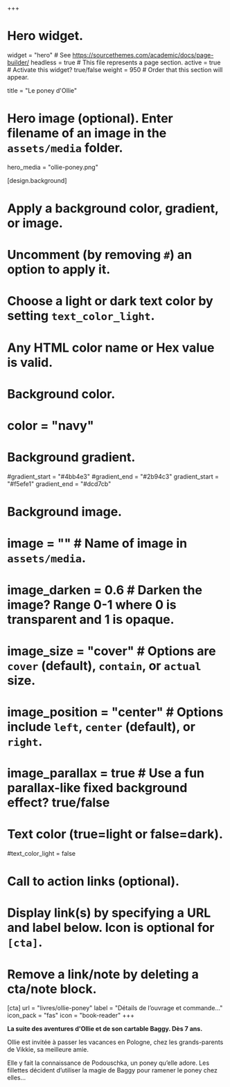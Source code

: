 +++
# Hero widget.
widget = "hero"  # See https://sourcethemes.com/academic/docs/page-builder/
headless = true  # This file represents a page section.
active = true  # Activate this widget? true/false
weight = 950  # Order that this section will appear.

title = "Le poney d'Ollie"

# Hero image (optional). Enter filename of an image in the `assets/media` folder.
hero_media = "ollie-poney.png"

[design.background]
  # Apply a background color, gradient, or image.
  #   Uncomment (by removing `#`) an option to apply it.
  #   Choose a light or dark text color by setting `text_color_light`.
  #   Any HTML color name or Hex value is valid.

  # Background color.
  # color = "navy"
  
  # Background gradient.
  #gradient_start = "#4bb4e3"
  #gradient_end = "#2b94c3"
  gradient_start = "#f5efe1"
  gradient_end = "#dcd7cb"
  
  # Background image.
  # image = ""  # Name of image in `assets/media`.
  # image_darken = 0.6  # Darken the image? Range 0-1 where 0 is transparent and 1 is opaque.
  # image_size = "cover"  #  Options are `cover` (default), `contain`, or `actual` size.
  # image_position = "center"  # Options include `left`, `center` (default), or `right`.
  # image_parallax = true  # Use a fun parallax-like fixed background effect? true/false
  
  # Text color (true=light or false=dark).
  #text_color_light = false

# Call to action links (optional).
#   Display link(s) by specifying a URL and label below. Icon is optional for `[cta]`.
#   Remove a link/note by deleting a cta/note block.
[cta]
  url = "livres/ollie-poney"
  label = "Détails de l’ouvrage et commande…"
  icon_pack = "fas"
  icon = "book-reader"
+++

**La suite des aventures d'Ollie et de son cartable Baggy. Dès 7 ans.**

Ollie est invitée à passer les vacances en Pologne, chez les grands-parents de Vikkie, sa meilleure amie.

Elle y fait la connaissance de Podouschka, un poney qu’elle adore. Les fillettes décident d’utiliser la magie de Baggy pour ramener le poney chez elles...
